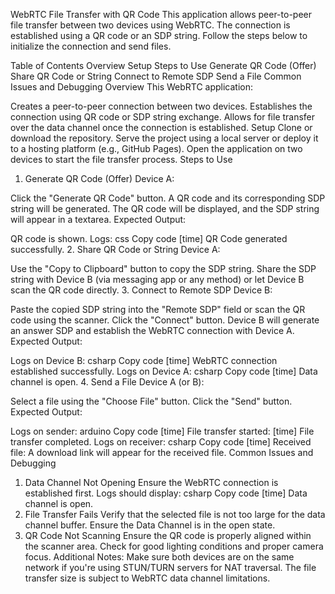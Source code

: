 WebRTC File Transfer with QR Code
This application allows peer-to-peer file transfer between two devices using WebRTC. The connection is established using a QR code or an SDP string. Follow the steps below to initialize the connection and send files.

Table of Contents
Overview
Setup
Steps to Use
Generate QR Code (Offer)
Share QR Code or String
Connect to Remote SDP
Send a File
Common Issues and Debugging
Overview
This WebRTC application:

Creates a peer-to-peer connection between two devices.
Establishes the connection using QR code or SDP string exchange.
Allows for file transfer over the data channel once the connection is established.
Setup
Clone or download the repository.
Serve the project using a local server or deploy it to a hosting platform (e.g., GitHub Pages).
Open the application on two devices to start the file transfer process.
Steps to Use
1. Generate QR Code (Offer)
Device A:

Click the "Generate QR Code" button.
A QR code and its corresponding SDP string will be generated.
The QR code will be displayed, and the SDP string will appear in a textarea.
Expected Output:

QR code is shown.
Logs:
css
Copy code
[time] QR Code generated successfully.
2. Share QR Code or String
Device A:

Use the "Copy to Clipboard" button to copy the SDP string.
Share the SDP string with Device B (via messaging app or any method) or let Device B scan the QR code directly.
3. Connect to Remote SDP
Device B:

Paste the copied SDP string into the "Remote SDP" field or scan the QR code using the scanner.
Click the "Connect" button.
Device B will generate an answer SDP and establish the WebRTC connection with Device A.
Expected Output:

Logs on Device B:
csharp
Copy code
[time] WebRTC connection established successfully.
Logs on Device A:
csharp
Copy code
[time] Data channel is open.
4. Send a File
Device A (or B):

Select a file using the "Choose File" button.
Click the "Send" button.
Expected Output:

Logs on sender:
arduino
Copy code
[time] File transfer started: <filename>
[time] File transfer completed.
Logs on receiver:
csharp
Copy code
[time] Received file: <filename>
A download link will appear for the received file.
Common Issues and Debugging
1. Data Channel Not Opening
Ensure the WebRTC connection is established first.
Logs should display:
csharp
Copy code
[time] Data channel is open.
2. File Transfer Fails
Verify that the selected file is not too large for the data channel buffer.
Ensure the Data Channel is in the open state.
3. QR Code Not Scanning
Ensure the QR code is properly aligned within the scanner area.
Check for good lighting conditions and proper camera focus.
Additional Notes:
Make sure both devices are on the same network if you're using STUN/TURN servers for NAT traversal.
The file transfer size is subject to WebRTC data channel limitations.
